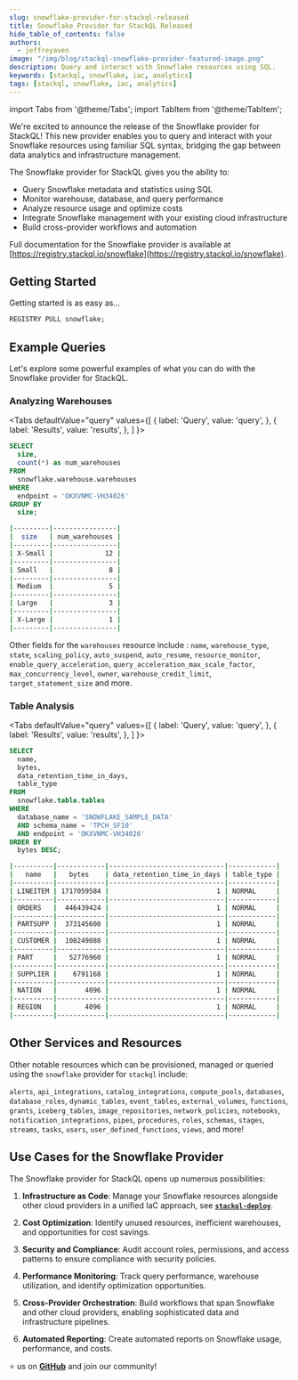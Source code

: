 ```yaml
---
slug: snowflake-provider-for-stackql-released
title: Snowflake Provider for StackQL Released
hide_table_of_contents: false
authors:	
  - jeffreyaven
image: "/img/blog/stackql-snowflake-provider-featured-image.png"
description: Query and interact with Snowflake resources using SQL.
keywords: [stackql, snowflake, iac, analytics]
tags: [stackql, snowflake, iac, analytics]
---
```


import Tabs from '@theme/Tabs';
import TabItem from '@theme/TabItem';

We're excited to announce the release of the Snowflake provider for StackQL! This new provider enables you to query and interact with your Snowflake resources using familiar SQL syntax, bridging the gap between data analytics and infrastructure management.

The Snowflake provider for StackQL gives you the ability to:

- Query Snowflake metadata and statistics using SQL
- Monitor warehouse, database, and query performance
- Analyze resource usage and optimize costs
- Integrate Snowflake management with your existing cloud infrastructure
- Build cross-provider workflows and automation

Full documentation for the Snowflake provider is available at [https://registry.stackql.io/snowflake](https://registry.stackql.io/snowflake).

## Getting Started

Getting started is as easy as...

```sql
REGISTRY PULL snowflake;
```

## Example Queries

Let's explore some powerful examples of what you can do with the Snowflake provider for StackQL.

### Analyzing Warehouses

<Tabs
  defaultValue="query"
  values={[
    { label: 'Query', value: 'query', },
    { label: 'Results', value: 'results', },
  ]
}>
<TabItem value="query">

```sql
SELECT 
  size, 
  count(*) as num_warehouses
FROM 
  snowflake.warehouse.warehouses
WHERE 
  endpoint = 'OKXVNMC-VH34026'
GROUP BY 
  size;
```

</TabItem>
<TabItem value="results">

```bash
|---------|----------------|
|  size   | num_warehouses |
|---------|----------------|
| X-Small |             12 |
|---------|----------------|
| Small   |              8 |
|---------|----------------|
| Medium  |              5 |
|---------|----------------|
| Large   |              3 |
|---------|----------------|
| X-Large |              1 |
|---------|----------------|
```

</TabItem>
</Tabs>

Other fields for the `warehouses` resource include : `name`, `warehouse_type`, `state`, `scaling_policy`, `auto_suspend`, `auto_resume`, `resource_monitor`, `enable_query_acceleration`, `query_acceleration_max_scale_factor`, `max_concurrency_level`, `owner`, `warehouse_credit_limit`, `target_statement_size` and more.

### Table Analysis

<Tabs
  defaultValue="query"
  values={[
    { label: 'Query', value: 'query', },
    { label: 'Results', value: 'results', },
  ]
}>
<TabItem value="query">

```sql
SELECT 
  name, 
  bytes, 
  data_retention_time_in_days, 
  table_type 
FROM 
  snowflake.table.tables 
WHERE 
  database_name = 'SNOWFLAKE_SAMPLE_DATA' 
  AND schema_name = 'TPCH_SF10' 
  AND endpoint = 'OKXVNMC-VH34026' 
ORDER BY 
  bytes DESC;
```

</TabItem>
<TabItem value="results">

```bash
|----------|------------|-----------------------------|------------|
|   name   |   bytes    | data_retention_time_in_days | table_type |
|----------|------------|-----------------------------|------------|
| LINEITEM | 1717059584 |                           1 | NORMAL     |
|----------|------------|-----------------------------|------------|
| ORDERS   |  446439424 |                           1 | NORMAL     |
|----------|------------|-----------------------------|------------|
| PARTSUPP |  373145600 |                           1 | NORMAL     |
|----------|------------|-----------------------------|------------|
| CUSTOMER |  108249088 |                           1 | NORMAL     |
|----------|------------|-----------------------------|------------|
| PART     |   52776960 |                           1 | NORMAL     |
|----------|------------|-----------------------------|------------|
| SUPPLIER |    6791168 |                           1 | NORMAL     |
|----------|------------|-----------------------------|------------|
| NATION   |       4096 |                           1 | NORMAL     |
|----------|------------|-----------------------------|------------|
| REGION   |       4096 |                           1 | NORMAL     |
|----------|------------|-----------------------------|------------|
```

</TabItem>
</Tabs>

## Other Services and Resources

Other notable resources which can be provisioned, managed or queried using the `snowflake` provider for `stackql` include:  

`alerts`, `api_integrations`, `catalog_integrations`, `compute_pools`, `databases`, `database_roles`, `dynamic_tables`, `event_tables`, `external_volumes`, `functions`, `grants`, `iceberg_tables`, `image_repositories`, `network_policies`, `notebooks`,  `notification_integrations`, `pipes`, `procedures`, `roles`, `schemas`, `stages`, `streams`, `tasks`, `users`, `user_defined_functions`, `views`, and more!

## Use Cases for the Snowflake Provider

The Snowflake provider for StackQL opens up numerous possibilities:

1. **Infrastructure as Code**: Manage your Snowflake resources alongside other cloud providers in a unified IaC approach, see [__`stackql-deploy`__](https://stackql-deploy.io/docs/).

2. **Cost Optimization**: Identify unused resources, inefficient warehouses, and opportunities for cost savings.

3. **Security and Compliance**: Audit account roles, permissions, and access patterns to ensure compliance with security policies.

4. **Performance Monitoring**: Track query performance, warehouse utilization, and identify optimization opportunities.

5. **Cross-Provider Orchestration**: Build workflows that span Snowflake and other cloud providers, enabling sophisticated data and infrastructure pipelines.

6. **Automated Reporting**: Create automated reports on Snowflake usage, performance, and costs.

⭐ us on [__GitHub__](https://github.com/stackql/stackql) and join our community!